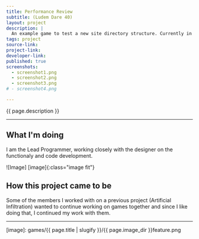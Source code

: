 ```yaml
---
title: Performance Review
subtitle: (Ludem Dare 40)
layout: project
description: |
  An example game to test a new site directory structure. Currently in development.
tags: project
source-link: 
project-link: 
developer-link: 
published: true
screenshots:
  - screenshot1.png
  - screenshot2.png
  - screenshot3.png	
# - screenshot4.png	

---
```


<!-- Description -->
{{ page.description }}

---

## What I'm doing 

I am the Lead Programmer, working closely with the designer on the functionaly and code development.


![Image] [image]{:class="image fit"}

<!--excerpt_end-->

## How this project came to be

Some of the members I worked with on a previous project (Artificial Infiltration) wanted to continue working on games together and since I like doing that, I continued my work with them.


---


[image]: games/{{ page.title | slugify }}/{{ page.image_dir }}feature.png